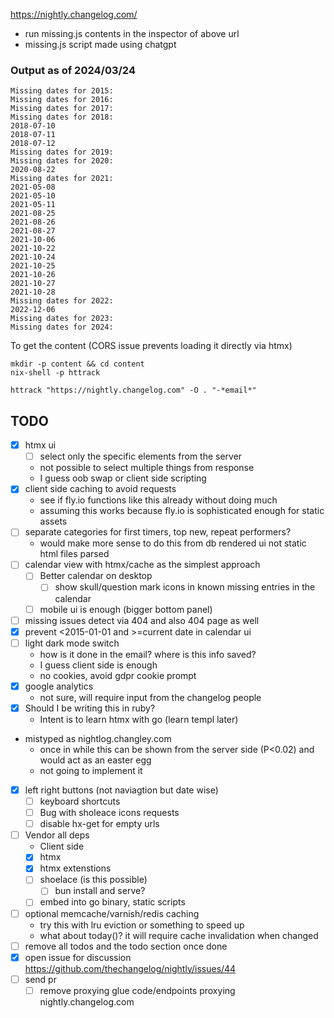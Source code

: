 https://nightly.changelog.com/

- run missing.js contents in the inspector of above url
- missing.js script made using chatgpt

### Output as of 2024/03/24

```
Missing dates for 2015:
Missing dates for 2016:
Missing dates for 2017:
Missing dates for 2018:
2018-07-10
2018-07-11
2018-07-12
Missing dates for 2019:
Missing dates for 2020:
2020-08-22
Missing dates for 2021:
2021-05-08
2021-05-10
2021-05-11
2021-08-25
2021-08-26
2021-08-27
2021-10-06
2021-10-22
2021-10-24
2021-10-25
2021-10-26
2021-10-27
2021-10-28
Missing dates for 2022:
2022-12-06
Missing dates for 2023:
Missing dates for 2024:
```

To get the content (CORS issue prevents loading it directly via htmx)

```
mkdir -p content && cd content
nix-shell -p httrack
```
`httrack "https://nightly.changelog.com" -O . "-*email*"`

## TODO

- [x] htmx ui
    - [ ] select only the specific elements from the server
    - not possible to select multiple things from response
    - I guess oob swap or client side scripting
- [x] client side caching to avoid requests
    - see if fly.io functions like this already without doing much
    - assuming this works because fly.io is sophisticated enough for static assets
- [ ] separate categories for first timers, top new, repeat performers?
    - would make more sense to do this from db rendered ui not static html files parsed
- [ ] calendar view with htmx/cache as the simplest approach
    - [ ] Better calendar on desktop
        - [ ] show skull/question mark icons in known missing entries in the calendar
    - [ ] mobile ui is enough (bigger bottom panel)
- [ ] missing issues detect via 404 and also 404 page as well
- [x] prevent <2015-01-01 and >=current date in calendar ui
- [ ] light dark mode switch
    - how is it done in the email? where is this info saved?
    - I guess client side is enough
    - no cookies, avoid gdpr cookie prompt
- [x] google analytics
    - not sure, will require input from the changelog people
- [x] Should I be writing this in ruby?
    - Intent is to learn htmx with go (learn templ later)
- mistyped as nightlog.changley.com
    - once in while this can be shown from the server side (P<0.02) and would act as an easter egg
    - not going to implement it
- [x] left right buttons (not naviagtion but date wise)
    - [ ] keyboard shortcuts
    - [ ] Bug with sholeace icons requests
    - [ ] disable hx-get for empty urls
- [ ] Vendor all deps
    - Client side
    - [x] htmx
    - [x] htmx extenstions
    - [ ] shoelace (is this possible)
        - [ ] bun install and serve?
    - [ ] embed into go binary, static scripts
- [ ] optional memcache/varnish/redis caching
    - try this with lru eviction or something to speed up
    - what about today()? it will require cache invalidation when changed
- [ ] remove all todos and the todo section once done
- [x] open issue for discussion https://github.com/thechangelog/nightly/issues/44
- [ ] send pr
    - [ ] remove proxying glue code/endpoints proxying nightly.changelog.com
